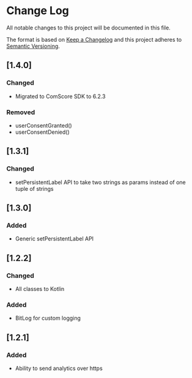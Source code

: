 # Change Log
All notable changes to this project will be documented in this file.

The format is based on [Keep a Changelog](http://keepachangelog.com/)
and this project adheres to [Semantic Versioning](http://semver.org/).

## [1.4.0]

### Changed
- Migrated to ComScore SDK to 6.2.3

### Removed
- userConsentGranted()
- userConsentDenied()

## [1.3.1]

### Changed
- setPersistentLabel API to take two strings as params instead of one tuple of strings

## [1.3.0]

### Added
- Generic setPersistentLabel API

## [1.2.2]

### Changed
- All classes to Kotlin

### Added
- BitLog for custom logging

## [1.2.1]

### Added
- Ability to send analytics over https
